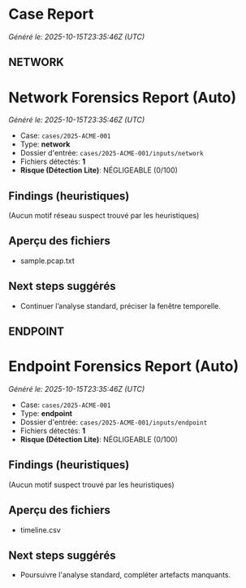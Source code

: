 # Case Report
_Généré le: 2025-10-15T23:35:46Z (UTC)_

## NETWORK

# Network Forensics Report (Auto)
_Généré le: 2025-10-15T23:35:46Z (UTC)_

- Case: `cases/2025-ACME-001`
- Type: **network**
- Dossier d'entrée: `cases/2025-ACME-001/inputs/network`
- Fichiers détectés: **1**
- **Risque (Détection Lite)**: NÉGLIGEABLE (0/100)

## Findings (heuristiques)
(Aucun motif réseau suspect trouvé par les heuristiques)

## Aperçu des fichiers
- sample.pcap.txt

## Next steps suggérés
- Continuer l’analyse standard, préciser la fenêtre temporelle.

## ENDPOINT

# Endpoint Forensics Report (Auto)
_Généré le: 2025-10-15T23:35:46Z (UTC)_

- Case: `cases/2025-ACME-001`
- Type: **endpoint**
- Dossier d'entrée: `cases/2025-ACME-001/inputs/endpoint`
- Fichiers détectés: **1**
- **Risque (Détection Lite)**: NÉGLIGEABLE (0/100)

## Findings (heuristiques)
(Aucun motif suspect trouvé par les heuristiques)

## Aperçu des fichiers
- timeline.csv

## Next steps suggérés
- Poursuivre l'analyse standard, compléter artefacts manquants.

